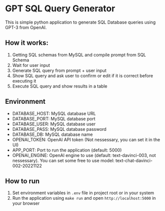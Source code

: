 # GPT SQL Query Generator

This is simple python application to generate SQL Database queries using GPT-3 from OpenAI.

## How it works:
1. Getting SQL schemas from MySQL and compile prompt from SQL Schema
3. Wait for user input
4. Generate SQL query from prompt + user input
5. Show SQL query and ask user to confirm or edit if it is correct before executing it
6. Execute SQL query and show results in a table

## Environment
- DATABASE_HOST: MySQL database URL
- DATABASE_PORT: MySQL database port
- DATABASE_USER: MySQL database user
- DATABASE_PASS: MySQL database password
- DATABASE_DB: MySQL database name
- OPENAI_TOKEN: OpenAI API token (Not nessessary, you can set it in the UI)
- APP_PORT: Port to run the application (default: 5000)
- OPENAI_ENGINE: OpenAI engine to use (default: text-davinci-003, not nessessary). You can set some free to use model: text-chat-davinci-002-20221122

## How to run
1. Set environment variables in `.env` file in project root or in your system
4. Run the application using `make run` and open `http://localhost:5000` in your browser